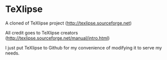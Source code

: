 TeXlipse
========

A cloned of TeXlipse project (http://texlipse.sourceforge.net)

All credit goes to TeXlipse creators (http://texlipse.sourceforge.net/manual/intro.html)

I just put TeXlipse to Github for my convenience of modifying it to serve my needs.
